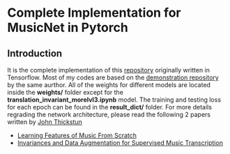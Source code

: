 # Complete Implementation for MusicNet in Pytorch 
## Introduction
It is the complete implementation of this [repository](https://github.com/jthickstun/thickstun2018invariances/) originally written in Tensorflow. Most of my codes are based on the [demonstration repository](https://github.com/jthickstun/pytorch_musicnet) by the same aurthor.
All of the weights for different models are located inside the **weights/** folder except for the  	**translation_invariant_morelvl3.ipynb** model. The training and testing loss for each epoch can be found in the **result_dict/** folder.
For more details regrading the network architecture, please read the following 2 papers written by [John Thickstun](https://github.com/jthickstun/)
*  [Learning Features of Music From Scratch](https://www.semanticscholar.org/paper/Learning-Features-of-Music-From-Scratch-Thickstun-Harchaoui/710d1eca5a2c06e5c169e559c8d4817136c4538a)
* [Invariances and Data Augmentation for Supervised Music Transcription](https://www.semanticscholar.org/paper/Invariances-and-Data-Augmentation-for-Supervised-Thickstun-Harchaoui/2514d1c6aa8bd28c22cf2811feccda7e9d97031f)
